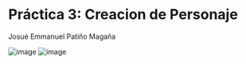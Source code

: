 # Práctica 3: Creacion de Personaje
Josué Emmanuel Patiño Magaña

![image](https://github.com/JosuePatino/Simluacion-por-computadora---Josue/assets/144542355/51ca39b8-fcdb-4fe0-9e32-d3d629059c73)
![image](https://github.com/JosuePatino/Simluacion-por-computadora---Josue/assets/144542355/96532476-468c-47d2-82a3-5d2ef864b965)

